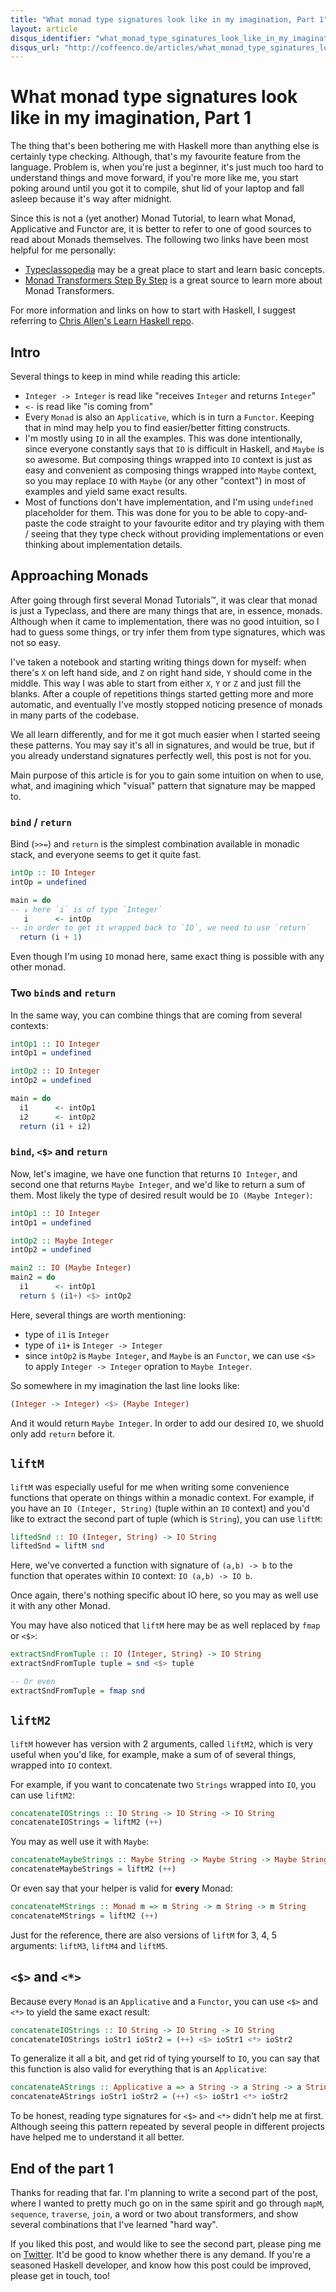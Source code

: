 ```yaml
---
title: "What monad type signatures look like in my imagination, Part 1"
layout: article
disqus_identifier: "what_monad_type_sginatures_look_like_in_my_imagination"
disqus_url: "http://coffeenco.de/articles/what_monad_type_sginatures_look_like_in_my_imagination_part_1.html"
---
```


<h1 id="toc_01">What monad type signatures look like in my imagination, Part 1</h1>

The thing that's been bothering me with Haskell more than anything else 
is certainly type checking. Although, that's my favourite feature from
the language. Problem is, when you're just a beginner, it's just much
too hard to understand things and move forward, if you're more like me,
you start poking around until you got it to compile, shut lid of
your laptop and fall asleep because it's  way after midnight.

Since this is not a (yet another) Monad Tutorial, to learn what Monad,
Applicative and Functor are, it is better to refer to one of good 
sources to read about Monads themselves. The following two links have
been most helpful for me personally:

  * [Typeclassopedia](http://www.haskell.org/haskellwiki/Typeclassopedia) may
    be a great place to start and learn basic concepts.
  * [Monad Transformers Step By Step](http://www.cs.virginia.edu/~wh5a/personal/Transformers.pdf)
    is a great source to learn more about Monad Transformers.

For more information and links on how to start with Haskell, I suggest
referring to [Chris Allen's Learn Haskell repo](https://github.com/bitemyapp/learnhaskell).

<h2 id="toc_02">Intro</h2>

Several things to keep in mind while reading this article:

  * `Integer -> Integer` is read like "receives `Integer` and returns `Integer`"
  * `<-` is read like "is coming from"
  * Every `Monad` is also an `Applicative`, which is in turn a `Functor`. Keeping
    that in mind may help you to find easier/better fitting constructs.
  * I'm mostly using `IO` in all the examples. This was done intentionally, since
    everyone constantly says that `IO` is difficult in Haskell, and `Maybe` is so
    awesome. But composing things wrapped into `IO` context is just as easy and 
    convenient as composing things wrapped into `Maybe` context, so you may replace
    `IO` with `Maybe` (or any other "context") in most of examples and yield same
    exact results.
  * Most of functions don't have implementation, and I'm using `undefined` placeholder
    for them. This was done for you to be able to copy-and-paste the code straight
    to your favourite editor and try playing with them / seeing that they type check 
    without providing implementations or even thinking about implementation details.

## Approaching Monads 

After going through first several Monad Tutorials™, it was clear that monad is 
just a Typeclass, and there are many things that are, in essence, monads. Although
when it came to implementation, there was no good intuition, so I had to guess some
things, or try infer them from type signatures, which was not so easy. 

I've taken a notebook and starting writing things down for myself: when there's 
`X` on left hand side, and `Z` on right hand side, `Y` should come in the middle. 
This way I was able to start from either `X`, `Y` or `Z` and just  fill the blanks.
After a couple of repetitions things started getting more and more automatic, and
eventually I've mostly stopped noticing presence of monads in many parts of the 
codebase.

We all learn differently, and for me it got much easier when I started seeing 
these patterns. You may say it's all in signatures, and would be true, but if you 
already understand signatures perfectly well, this post is not for you. 

Main purpose of this article is for you to gain some intuition on when to use, 
what, and imagining which "visual" pattern that signature may be mapped to. 

<h3 id="bind_return"><code>bind</code> / <code>return</code></h3>

Bind (`>>=`) and `return` is the simplest combination available in 
monadic stack, and everyone seems to get it quite fast.

```haskell
intOp :: IO Integer
intOp = undefined 

main = do 
-- ↓ here `i` is of type `Integer`
   i      <- intOp
-- in order to get it wrapped back to `IO`, we need to use `return`
  return (i + 1)
```

Even though I'm using `IO` monad here, same exact thing is 
possible with any other monad. 

<h3 id="two_binds_and_return">Two <code>bind</code>s and <code>return</code></h3>

In the same way, you can combine things that are coming from several
contexts:

```haskell
intOp1 :: IO Integer
intOp1 = undefined 

intOp2 :: IO Integer
intOp2 = undefined 

main = do 
  i1      <- intOp1
  i2      <- intOp2  
  return (i1 + i2)
```

<h3 id="fmap_and_return"><code>bind</code>, <code><$></code> and <code>return</code></h3>


Now, let's imagine, we have one function that returns `IO Integer`,
and second one that returns `Maybe Integer`, and we'd like to return
a sum of them. Most likely the type of desired result would be
`IO (Maybe Integer)`:

```haskell
intOp1 :: IO Integer
intOp1 = undefined

intOp2 :: Maybe Integer
intOp2 = undefined

main2 :: IO (Maybe Integer)
main2 = do
  i1      <- intOp1
  return $ (i1+) <$> intOp2
```

Here, several things are worth mentioning:

  * type of `i1` is `Integer`
  * type of `i1+` is `Integer -> Integer` 
  * since `intOp2` is `Maybe Integer`, and `Maybe` is an `Functor`, we 
    can use `<$>` to apply `Integer -> Integer` opration to `Maybe Integer`.
    
So somewhere in my imagination the last line looks like:

```haskell
(Integer -> Integer) <$> (Maybe Integer)
```

And it would return `Maybe Integer`. In order to add our desired `IO`, we
shuold only add `return` before it.
   
<h2 id="liftM"><code>liftM</code></h2>

`liftM` was especially useful for me when writing some convenience functions
that operate on things within a monadic context. For example, if you have
an `IO (Integer, String)` (tuple within an `IO` context) and you'd like to 
extract the second part of tuple (which is `String`), you can use `liftM`:

```haskell
liftedSnd :: IO (Integer, String) -> IO String
liftedSnd = liftM snd
```

Here, we've converted a function with signature of `(a,b) -> b` to the function 
that operates within `IO` context: `IO (a,b) -> IO b`. 

Once again, there's nothing  specific about IO here, so you may as well use it 
with any other Monad.

You may have also noticed that `liftM` here may be as well replaced by `fmap` or 
`<$>`: 

```haskell 
extractSndFromTuple :: IO (Integer, String) -> IO String
extractSndFromTuple tuple = snd <$> tuple

-- Or even
extractSndFromTuple = fmap snd
```

<h2 id="liftM2"><code>liftM2</code></h2>

`liftM` however has version with 2 arguments, called `liftM2`, which is very 
useful when you'd like, for example, make a sum of of several things, wrapped
into `IO` context. 

For example, if you want to concatenate two `Strings` wrapped into `IO`, you can
use `liftM2`: 

```haskell
concatenateIOStrings :: IO String -> IO String -> IO String
concatenateIOStrings = liftM2 (++)
```

You may as well use it with `Maybe`:

```haskell
concatenateMaybeStrings :: Maybe String -> Maybe String -> Maybe String
concatenateMaybeStrings = liftM2 (++)
```

Or even say that your helper is valid for __every__ Monad:

```haskell
concatenateMStrings :: Monad m => m String -> m String -> m String
concatenateMStrings = liftM2 (++)
```

Just for the reference, there are also versions of `liftM` for 3, 4, 5 
arguments: `liftM3`, `liftM4` and `liftM5`.

<h2 id="_and_"><code><$></code> and <code><*></code></h2>


Because every `Monad` is an `Applicative` and a `Functor`, you can use
`<$>` and `<*>` to yield the same exact result: 

```haskell
concatenateIOStrings :: IO String -> IO String -> IO String
concatenateIOStrings ioStr1 ioStr2 = (++) <$> ioStr1 <*> ioStr2
```

To generalize it all a bit, and get rid of tying yourself to `IO`, you
can say that this function is also valid for everything that is an
`Applicative`: 

```haskell
concatenateAStrings :: Applicative a => a String -> a String -> a String
concatenateAStrings ioStr1 ioStr2 = (++) <$> ioStr1 <*> ioStr2
```

To be honest, reading type signatures for `<$>` and `<*>` didn't help
me at first. Although seeing this pattern repeated by several people
in different projects have helped me to understand it all better.

## End of the part 1

Thanks for reading that far. I'm planning to write a second part of the
post, where I wanted to pretty much go on in the same spirit and
go through `mapM`, `sequence`, `traverse`, `join`, a word or two about
transformers, and show several combinations that I've learned "hard way".

If you liked this post, and would like to see the second part, please
ping me on [Twitter](http://twitter.com/ifesdjeen). It'd be good to know
whether there is any demand. If you're a seasoned Haskell developer, and
know how this post could be improved, please get in touch, too!
